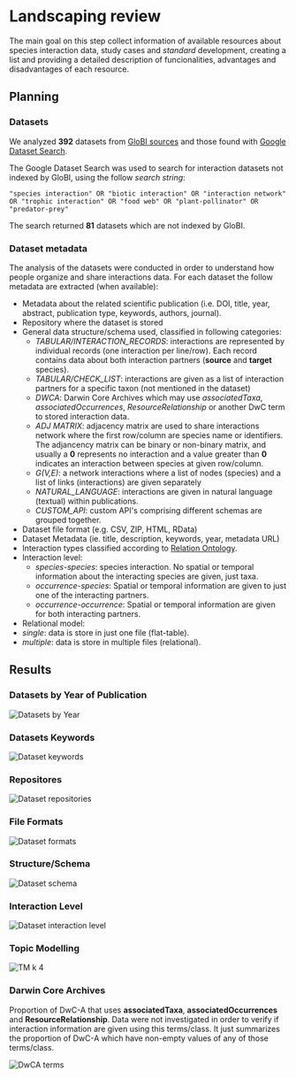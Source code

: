 # Landscaping review

The main goal on this step collect information of available resources about species interaction data, study cases and *standard* development, creating a list and providing a detailed description of funcionalities, advantages and disadvantages of each resource.

## Planning

### Datasets

We analyzed **392** datasets from [GloBI sources](https://www.globalbioticinteractions.org/sources) and those found with [Google Dataset Search](https://datasetsearch.research.google.com/).

The Google Dataset Search was used to search for interaction datasets not indexed by GloBI, using the follow *search string*:
```
"species interaction" OR "biotic interaction" OR "interaction network" OR "trophic interaction" OR "food web" OR "plant-pollinator" OR "predator-prey"
```

The search returned **81** datasets which are not indexed by GloBI.

### Dataset metadata

The analysis of the datasets were conducted in order to understand how people organize and share interactions data. For each dataset the follow metadata are extracted (when available):
- Metadata about the related scientific publication (i.e. DOI, title, year, abstract, publication type, keywords, authors, journal).
- Repository where the dataset is stored
- General data structure/schema used, classified in following categories:
    + *TABULAR/INTERACTION_RECORDS*: interactions are represented by individual records (one interaction per line/row). Each record contains data about both interaction partners (**source** and **target** species).
    + *TABULAR/CHECK_LIST*: interactions are given as a list of interaction partners for a specific taxon (not mentioned in the dataset)
    + *DWCA*: Darwin Core Archives which may use *associatedTaxa*, *associatedOccurrences*, *ResourceRelationship* or another DwC term to stored interaction data.
    + *ADJ MATRIX*: adjacency matrix are used to share interactions network where the first row/column are species name or identifiers. The adjancency matrix can be binary or non-binary matrix, and usually a **0** represents no interaction and a value greater than **0** indicates an interaction between species at given row/column.
    + *G(V,E)*: a network interactions where a list of nodes (species) and a list of links (interactions) are given separately    
    + *NATURAL_LANGUAGE*: interactions are given in natural language (textual) within publications.
    + *CUSTOM_API*: custom API's comprising different schemas are grouped together.
- Dataset file format (e.g. CSV, ZIP, HTML, RData)
- Dataset Metadata (ie. title, description, keywords, year, metadata URL)
- Interaction types classified according to [Relation Ontology](http://www.ontobee.org/ontology/RO).
- Interaction level:
    + *species-species*: species interaction. No spatial or temporal information about the interacting species are given, just taxa.
    + *occurrence-species*: Spatial or temporal information are given to just one of the interacting partners.
    + *occurrence-occurrence*: Spatial or temporal information are given for both interacting partners.
- Relational model:
-   *single*: data is store in just one file (flat-table).
-   *multiple*: data is store in multiple files (relational).

## Results

### Datasets by Year of Publication

![Datasets by Year](/docs/resources/images/dataset-years.png)

### Datasets Keywords

![Dataset keywords](/docs/resources/images/wc-keywords.png)

### Repositores

![Dataset repositories](/docs/resources/images/dataset-repos.png)

### File Formats

![Dataset formats](/docs/resources/images/dataset-format.png)

### Structure/Schema

![Dataset schema](/docs/resources/images/dataset-schemas.png)

### Interaction Level

![Dataset interaction level](/docs/resources/images/dataset-interaction-level.png)

### Topic Modelling

![TM k 4](/docs/resources/images/tm-k-4.png)

### Darwin Core Archives

Proportion of DwC-A that uses **associatedTaxa**, **associatedOccurrences** and **ResourceRelationship**. Data were not investigated in order to verify if interaction information are given using this terms/class. It just summarizes the proportion of DwC-A which have non-empty values of any of those terms/class.

![DwCA terms](/docs/resources/images/dwca-chart.png)
